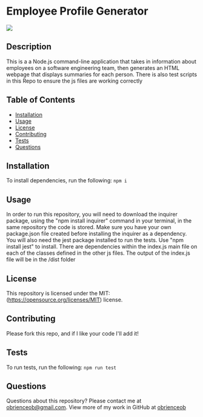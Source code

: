 # Employee Profile Generator
![](https://img.shields.io/badge/License-MIT-yellow.svg)
## Description
This is a a Node.js command-line application that takes in information about employees on a software engineering team, then generates an HTML webpage that displays summaries for each person. There is also test scripts in this Repo to ensure the js files are working correctly

## Table of Contents
* [Installation](#installation)
* [Usage](#usage)
* [License](#license)
* [Contributing](#contributing)
* [Tests](#tests)
* [Questions](#questions)

## Installation
To install dependencies, run the following:
`
npm i
`

## Usage
In order to run this repository, you will need to download the inquirer package, using the "npm install inquirer" command in your terminal, in the same repository the code is stored. Make sure you have your own package.json file created before installing the inquirer as a dependency. You will also need the jest package installed to run the tests. Use "npm install jest" to install. There are dependencies within the index.js main file on each of the classes defined in the other js files. The output of the index.js file will be in the /dist folder

## License
This repository is licensed under the MIT: (https://opensource.org/licenses/MIT) license.

## Contributing
Please fork this repo, and if I like your code I'll add it!

## Tests
To run tests, run the following:
`
npm run test
`

## Questions
Questions about this repository? Please contact me at [obrienceob@gmail.com](mailto:obrienceob@gmail.com). View more of my work in GitHub at [obrienceob](https://github.com/obrienceob) 
